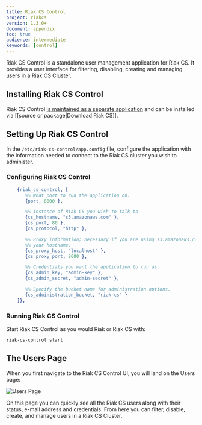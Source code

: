 ```yaml
---
title: Riak CS Control
project: riakcs
version: 1.3.0+
document: appendix
toc: true
audience: intermediate
keywords: [control]
---
```


Riak CS Control is a standalone user management application for Riak CS.  It
provides a user interface for filtering, disabling, creating and managing
users in a Riak CS Cluster.

## Installing Riak CS Control

Riak CS Control [is maintained as a separate application](https://github.com/basho/riak_cs_control) and can be installed
via [[source or package|Download Riak CS]].

## Setting Up Riak CS Control

In the `/etc/riak-cs-control/app.config` file, configure the application with
the information needed to connect to the Riak CS cluster you wish to
administer.

### Configuring Riak CS Control

``` erlang
    {riak_cs_control, [
       %% What port to run the application on.
       {port, 8000 },

       %% Instance of Riak CS you wish to talk to.
       {cs_hostname, "s3.amazonaws.com" },
       {cs_port, 80 },
       {cs_protocol, "http" },

       %% Proxy information; necessary if you are using s3.amazonaws.com as
       %% your hostname.
       {cs_proxy_host, "localhost" },
       {cs_proxy_port, 8080 },

       %% Credentials you want the application to run as.
       {cs_admin_key, "admin-key" },
       {cs_admin_secret, "admin-secret" },

       %% Specify the bucket name for administration options.
       {cs_administration_bucket, "riak-cs" }
    ]},
```

### Running Riak CS Control

Start Riak CS Control as you would Riak or Riak CS with:

```
riak-cs-control start
```

## The Users Page

When you first navigate to the Riak CS Control UI, you will land on the Users
page:

![Users Page](/images/cs_control_users.png)

On this page you can quickly see all the Riak CS users along with their
status, e-mail address and credentials. From here you can filter, disable,
create, and manage users in a Riak CS Cluster.
